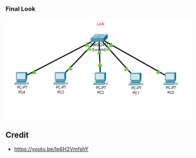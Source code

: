 ### Final Look
![lan-switch-screenshot](https://github.com/SalmaKHD/UopeopleProjects/blob/main/networking/lan-switch/final-result.PNG?raw=true)
## Credit
- https://youtu.be/Ip6H2VmfshY
